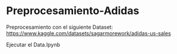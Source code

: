 # Preprocesamiento-Adidas
Preprocesamiento con el siguiente Dataset: https://www.kaggle.com/datasets/sagarmorework/adidas-us-sales

Ejecutar el Data.Ipynb
